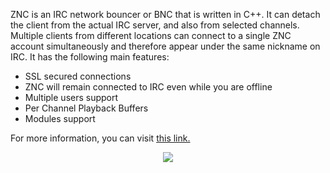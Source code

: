ZNC is an IRC network bouncer or BNC that is written in C++. It can detach the client from the actual IRC server, and also from selected channels. Multiple clients from different locations can connect to a single ZNC account simultaneously and therefore appear under the same nickname on IRC. It has the following main features:

* SSL secured connections
* ZNC will remain connected to IRC even while you are offline
* Multiple users support
* Per Channel Playback Buffers
* Modules support

For more information, you can visit [this link.](https://wiki.znc.in/ZNC)

<p align="center"><img src="https://docs.usbx.me/uploads/images/gallery/2019-09/scaled-1680-/image-1569835065899.png"></p>